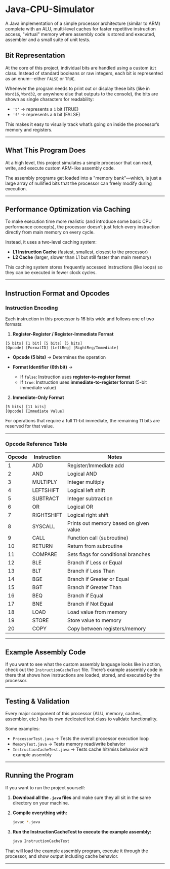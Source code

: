 # Java-CPU-Simulator
A Java implementation of a simple processor architecture (similar to ARM) complete with an ALU, multi‐level caches for faster repetitive instruction access, "virtual" memory where assembly code is stored and executed, assembler and a small suite of unit tests.

## Bit Representation

At the core of this project, individual bits are handled using a custom `Bit` class. Instead of standard booleans or raw integers, each bit is represented as an enum—either `FALSE` or `TRUE`.

Whenever the program needs to print out or display these bits (like in `Word16`, `Word32`, or anywhere else that outputs to the console), the bits are shown as single characters for readability:

* `'t'` → represents a `1` bit (TRUE)
* `'f'` → represents a `0` bit (FALSE)

This makes it easy to visually track what’s going on inside the processor’s memory and registers.

---

## What This Program Does

At a high level, this project simulates a simple processor that can read, write, and execute custom ARM-like assembly code.

The assembly programs get loaded into a "memory bank"—which, is just a large array of nullified bits that the processor can freely modify during execution.

---

## Performance Optimization via Caching

To make execution time more realistic (and introduce some basic CPU performance concepts), the processor doesn’t just fetch every instruction directly from main memory on every cycle.

Instead, it uses a two-level caching system:

* **L1 Instruction Cache** (fastest, smallest, closest to the processor)
* **L2 Cache** (larger, slower than L1 but still faster than main memory)

This caching system stores frequently accessed instructions (like loops) so they can be executed in fewer clock cycles.

---

## Instruction Format and Opcodes

### Instruction Encoding

Each instruction in this processor is 16 bits wide and follows one of two formats:

1. **Register-Register / Register-Immediate Format**

```
[5 bits] [1 bit] [5 bits] [5 bits]
[Opcode] [FormatID] [LeftReg] [RightReg/Immediate]
```

* **Opcode (5 bits)** → Determines the operation
* **Format Identifier (6th bit)** →

  * If `false`: Instruction uses **register-to-register format**
  * If `true`: Instruction uses **immediate-to-register format** (5-bit immediate value)

2. **Immediate-Only Format**

```
[5 bits] [11 bits]
[Opcode] [Immediate Value]
```

For operations that require a full 11-bit immediate, the remaining 11 bits are reserved for that value.

---

### Opcode Reference Table

| Opcode | Instruction | Notes                                  |
| ------ | ----------- | ---------------------------------------|
| 1      | ADD         | Register/Immediate add                 |
| 2      | AND         | Logical AND                            |
| 3      | MULTIPLY    | Integer multiply                       |
| 4      | LEFTSHIFT   | Logical left shift                     |
| 5      | SUBTRACT    | Integer subtraction                    |
| 6      | OR          | Logical OR                             |
| 7      | RIGHTSHIFT  | Logical right shift                    |
| 8      | SYSCALL     | Prints out memory based on given value |
| 9      | CALL        | Function call (subroutine)             |
| 10     | RETURN      | Return from subroutine                 |
| 11     | COMPARE     | Sets flags for conditional branches    |
| 12     | BLE         | Branch if Less or Equal                |
| 13     | BLT         | Branch if Less Than                    |
| 14     | BGE         | Branch if Greater or Equal             |
| 15     | BGT         | Branch if Greater Than                 |
| 16     | BEQ         | Branch if Equal                        |
| 17     | BNE         | Branch if Not Equal                    |
| 18     | LOAD        | Load value from memory                 |
| 19     | STORE       | Store value to memory                  |
| 20     | COPY        | Copy between registers/memory          |

---

## Example Assembly Code

If you want to see what the custom assembly language looks like in action, check out the `InstructionCacheTest` file. There’s example assembly code in there that shows how instructions are loaded, stored, and executed by the processor.

---

## Testing & Validation

Every major component of this processor (ALU, memory, caches, assembler, etc.) has its own dedicated test class to validate functionality.

Some examples:

* `ProcessorTest.java` → Tests the overall processor execution loop
* `MemoryTest.java` → Tests memory read/write behavior
* `InstructionCacheTest.java` → Tests cache hit/miss behavior with example assembly

---

## Running the Program

If you want to run the project yourself:

1. **Download all the `.java` files** and make sure they all sit in the same directory on your machine.
2. **Compile everything with:**

   ```bash
   javac *.java
   ```
3. **Run the InstructionCacheTest to execute the example assembly:**

   ```bash
   java InstructionCacheTest
   ```

That will load the example assembly program, execute it through the processor, and show output including cache behavior.

---
